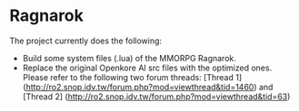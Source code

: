 # Ragnarok  
The project currently does the following:  
- Build some system files (.lua) of the MMORPG Ragnarok.  
- Replace the original Openkore AI src files with the optimized ones.  
  Please refer to the following two forum threads: [Thread 1] (http://ro2.snop.idv.tw/forum.php?mod=viewthread&tid=1460) and [Thread 2] (http://ro2.snop.idv.tw/forum.php?mod=viewthread&tid=63)  

